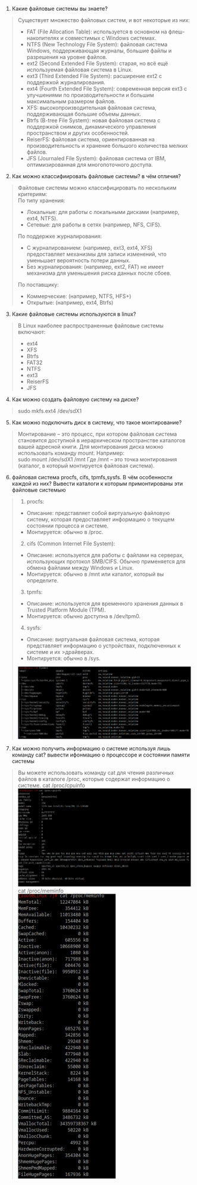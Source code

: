 1. Какие файловые системы вы знаете?
>   Существует множество файловых систем, и вот некоторые из них:
>- FAT (File Allocation Table): используется в основном на флеш-накопителях и совместимых с Windows системах.
>- NTFS (New Technology File System): файловая система Windows, поддерживающая журналы, большие файлы и разрешения на уровне файлов.
>- ext2 (Second Extended File System): старая, но всё ещё используемая файловая система в Linux.
>- ext3 (Third Extended File System): расширение ext2 с поддержкой журналирования.
>- ext4 (Fourth Extended File System): современная версия ext3 с улучшениями по производительности и большим максимальным размером файлов.
>- XFS: высокопроизводительная файловая система, поддерживающая большие объемы данных.
>- Btrfs (B-tree File System): новая файловая система с поддержкой снимков, динамического управления пространством и других особенностей.
>- ReiserFS: файловая система, ориентированная на производительность и хранение большого количества мелких файлов.
>- JFS (Journaled File System): файловая система от IBM, оптимизированная для многопоточного доступа.
>  
2. Как можно классифиировать файловые системы? в чём отличия?
>Файловые системы можно классифицировать по нескольким критериям:<br />
> По типу хранения:
>  - Локальные: для работы с локальными дисками (например, ext4, NTFS).
>  - Сетевые: для работы в сетях (например, NFS, CIFS).
>
> По поддержке журналирования:
>  - С журналированием: (например, ext3, ext4, XFS) предоставляет механизмы для записи изменений, что уменьшает вероятность потери данных.
>  - Без журналирования: (например, ext2, FAT) не имеет механизма для уменьшения риска данных после сбоев.
>
> По поставщику:
>  - Коммерческие: (например, NTFS, HFS+)
>  - Открытые: (например, ext4, Btrfs)
>    
3. Какие файловые системы используются в linux?
>В Linux наиболее распространенные файловые системы включают:<br />
>- ext4
>- XFS
>- Btrfs
>- FAT32
>- NTFS
>- ext3
>- ReiserFS
>- JFS
>  
4. Как можно создать файловую систему на диске?
> sudo mkfs.ext4 /dev/sdX1
>
5. Как можно подключить диск в систему, что такое монтирование?
>Монтирование – это процесс, при котором файловая система становится доступной в иерархическом пространстве каталогов вашей адресной книги.
>Для монтирования диска можно использовать команду mount. Например:<br />
>sudo mount /dev/sdX1 /mnt
>Где /mnt – это точка монтирования (каталог, в который монтируется файловая система).
>
6. файловая система procfs, cifs, tpmfs,sysfs. В чём особенности каждой из них? Вывести каталоги к которым примонтированы эти файловые системыю
>1) procfs: 
>  - Описание: представляет собой виртуальную файловую систему, которая предоставляет информацию о текущем состоянии процесса и системе.
>  - Монтируется: обычно в /proc.<br />
>2) cifs (Common Internet File System): 
>  - Описание: используется для работы с файлами на серверах, использующих протокол SMB/CIFS. Обычно применяется для обмена файлами между Windows и Linux.
>  - Монтируется: обычно в /mnt или каталог, который вы определите.<br />
>3) tpmfs: 
>  - Описание: используется для временного хранения данных в Trusted Platform Module (TPM).
>  - Монтируется: обычно доступна в /dev/tpm0.<br />
>4) sysfs: 
>  - Описание: виртуальная файловая система, которая представляет информацию о устройствах, подключенных к системе и их >драйверах.
>  - Монтируется: обычно в /sys.<br />
>
>![alt text](https://github.com/kryfaertop/Tasks_241/blob/my-report/3-File%20systems_answer/screenshot/1.png?raw=true)<br />
7. Как можно получить информацию о системе используя лишь команду cat? вывести ифонмацию о процессоре и состоянии памяти системы
>Вы можете использовать команду cat для чтения различных файлов в каталоге /proc, которые содержат информацию о системе.
>cat /proc/cpuinfo<br />
>![alt text](https://github.com/kryfaertop/Tasks_241/blob/my-report/3-File%20systems_answer/screenshot/2.png?raw=true)<br />
>cat /proc/meminfo<br />
>![alt text](https://github.com/kryfaertop/Tasks_241/blob/my-report/3-File%20systems_answer/screenshot/3.png?raw=true)<br />

